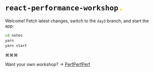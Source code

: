 # `react-performance-workshop` <img src="./dot.png" width="6">

Welcome! Fetch latest changes, switch to the `day3` branch, and start the app:

```sh
cd notes
yarn
yarn start
```

⌘⌘⌘

Want your own workshop? → [PerfPerfPerf](https://3perf.com)
